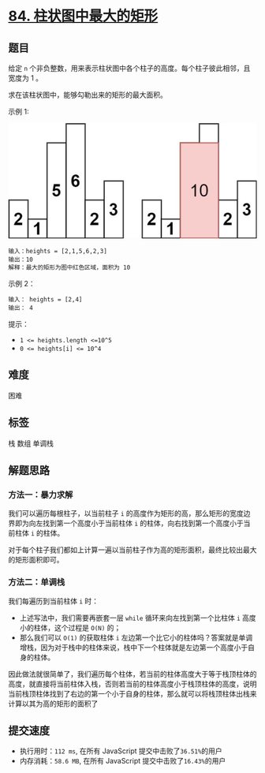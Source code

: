 # [84. 柱状图中最大的矩形](https://leetcode-cn.com/problems/largest-rectangle-in-histogram/)

## 题目

给定 `n` 个非负整数，用来表示柱状图中各个柱子的高度。每个柱子彼此相邻，且宽度为 1 。

求在该柱状图中，能够勾勒出来的矩形的最大面积。

示例 1:

![84-eg1](../imgs/84-eg1.jpeg)

```txt
输入：heights = [2,1,5,6,2,3]
输出：10
解释：最大的矩形为图中红色区域，面积为 10
```

示例 2：

```txt
输入： heights = [2,4]
输出： 4
```

提示：

- `1 <= heights.length <=10^5`
- `0 <= heights[i] <= 10^4`

## 难度

困难

## 标签

栈 数组 单调栈

## 解题思路

### 方法一：暴力求解

我们可以遍历每根柱子，以当前柱子 `i` 的高度作为矩形的高，那么矩形的宽度边界即为向左找到第一个高度小于当前柱体 `i` 的柱体，向右找到第一个高度小于当前柱体 `i` 的柱体。

对于每个柱子我们都如上计算一遍以当前柱子作为高的矩形面积，最终比较出最大的矩形面积即可。

### 方法二：单调栈

我们每遍历到当前柱体 `i` 时：

- 上述写法中，我们需要再嵌套一层 `while` 循环来向左找到第一个比柱体 `i` 高度小的柱体，这个过程是 `O(N)` 的；
- 那么我们可以 `O(1)` 的获取柱体 `i` 左边第一个比它小的柱体吗？答案就是单调增栈，因为对于栈中的柱体来说，栈中下一个柱体就是左边第一个高度小于自身的柱体。

因此做法就很简单了，我们遍历每个柱体，若当前的柱体高度大于等于栈顶柱体的高度，就直接将当前柱体入栈，否则若当前的柱体高度小于栈顶柱体的高度，说明当前栈顶柱体找到了右边的第一个小于自身的柱体，那么就可以将栈顶柱体出栈来计算以其为高的矩形的面积了

## 提交速度

- 执行用时：`112 ms`, 在所有 JavaScript 提交中击败了`36.51%`的用户
- 内存消耗：`58.6 MB`, 在所有 JavaScript 提交中击败了`16.43%`的用户
